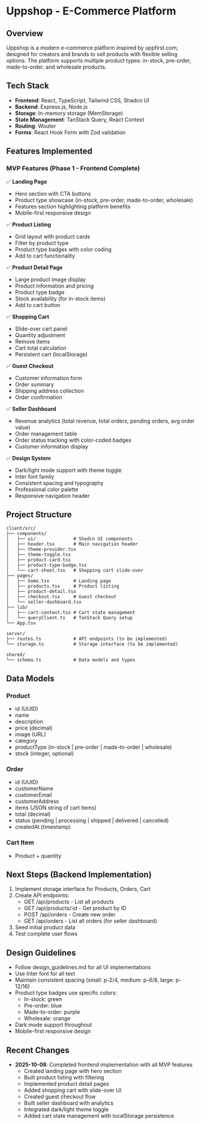 # Uppshop - E-Commerce Platform

## Overview
Uppshop is a modern e-commerce platform inspired by uppfirst.com, designed for creators and brands to sell products with flexible selling options. The platform supports multiple product types: in-stock, pre-order, made-to-order, and wholesale products.

## Tech Stack
- **Frontend**: React, TypeScript, Tailwind CSS, Shadcn UI
- **Backend**: Express.js, Node.js
- **Storage**: In-memory storage (MemStorage)
- **State Management**: TanStack Query, React Context
- **Routing**: Wouter
- **Forms**: React Hook Form with Zod validation

## Features Implemented

### MVP Features (Phase 1 - Frontend Complete)
✅ **Landing Page**
- Hero section with CTA buttons
- Product type showcase (in-stock, pre-order, made-to-order, wholesale)
- Features section highlighting platform benefits
- Mobile-first responsive design

✅ **Product Listing**
- Grid layout with product cards
- Filter by product type
- Product type badges with color coding
- Add to cart functionality

✅ **Product Detail Page**
- Large product image display
- Product information and pricing
- Product type badge
- Stock availability (for in-stock items)
- Add to cart button

✅ **Shopping Cart**
- Slide-over cart panel
- Quantity adjustment
- Remove items
- Cart total calculation
- Persistent cart (localStorage)

✅ **Guest Checkout**
- Customer information form
- Order summary
- Shipping address collection
- Order confirmation

✅ **Seller Dashboard**
- Revenue analytics (total revenue, total orders, pending orders, avg order value)
- Order management table
- Order status tracking with color-coded badges
- Customer information display

✅ **Design System**
- Dark/light mode support with theme toggle
- Inter font family
- Consistent spacing and typography
- Professional color palette
- Responsive navigation header

## Project Structure

```
client/src/
├── components/
│   ├── ui/              # Shadcn UI components
│   ├── header.tsx       # Main navigation header
│   ├── theme-provider.tsx
│   ├── theme-toggle.tsx
│   ├── product-card.tsx
│   ├── product-type-badge.tsx
│   └── cart-sheet.tsx   # Shopping cart slide-over
├── pages/
│   ├── home.tsx         # Landing page
│   ├── products.tsx     # Product listing
│   ├── product-detail.tsx
│   ├── checkout.tsx     # Guest checkout
│   └── seller-dashboard.tsx
├── lib/
│   ├── cart-context.tsx # Cart state management
│   └── queryClient.ts   # TanStack Query setup
└── App.tsx

server/
├── routes.ts            # API endpoints (to be implemented)
└── storage.ts           # Storage interface (to be implemented)

shared/
└── schema.ts            # Data models and types
```

## Data Models

### Product
- id (UUID)
- name
- description
- price (decimal)
- image (URL)
- category
- productType (in-stock | pre-order | made-to-order | wholesale)
- stock (integer, optional)

### Order
- id (UUID)
- customerName
- customerEmail
- customerAddress
- items (JSON string of cart items)
- total (decimal)
- status (pending | processing | shipped | delivered | cancelled)
- createdAt (timestamp)

### Cart Item
- Product + quantity

## Next Steps (Backend Implementation)
1. Implement storage interface for Products, Orders, Cart
2. Create API endpoints:
   - GET /api/products - List all products
   - GET /api/products/:id - Get product by ID
   - POST /api/orders - Create new order
   - GET /api/orders - List all orders (for seller dashboard)
3. Seed initial product data
4. Test complete user flows

## Design Guidelines
- Follow design_guidelines.md for all UI implementations
- Use Inter font for all text
- Maintain consistent spacing (small: p-2/4, medium: p-6/8, large: p-12/16)
- Product type badges use specific colors:
  - In-stock: green
  - Pre-order: blue
  - Made-to-order: purple
  - Wholesale: orange
- Dark mode support throughout
- Mobile-first responsive design

## Recent Changes
- **2025-10-08**: Completed frontend implementation with all MVP features
  - Created landing page with hero section
  - Built product listing with filtering
  - Implemented product detail pages
  - Added shopping cart with slide-over UI
  - Created guest checkout flow
  - Built seller dashboard with analytics
  - Integrated dark/light theme toggle
  - Added cart state management with localStorage persistence
